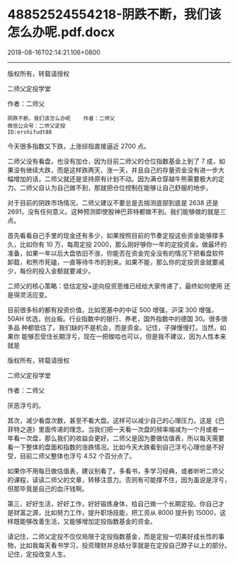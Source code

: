 # 48852524554218-阴跌不断，我们该怎么办呢.pdf.docx

2018-08-16T02:14:21.106+0800

----

版权所有，转载请授权

二师父定投学堂

作者：二师父

	阴跌不断，我们该怎么办呢 	作者：二师父   
	微信公众号：二师父定投   
	ID:ershifudt88   
今天很多指数又下跌，上涨综指直接逼近 2700 点。 

二师父没有看盘，也没有加仓，因为目前二师父的仓位指数基金上到了 7 成，如 果没有继续大跌，而是这样跌两天、涨一天，并且自己的存量资金没有进一步大 幅增加的话，二师父就还是坚持原有计划不动。因为满仓穿越牛熊需要极大的定 力。二师父自认为自己做不到，那就把仓位控制在能够让自己舒服的地步。 

对于目前的阴跌市场情况，二师父建议不要总是去揣测底部到底是 2638 还是 2691，没有任何意义。这种预测即使股神巴菲特都做不到。我们能够做的就是三 点。 

首先看看自己手里的现金还有多少，如果按照目前的节奏定投这些资金能够撑多 久，比如你有 10 万，每周定投 2000，那么刚好够你一年的定投资金。做最坏的 准备，如果一年以后大盘依旧不涨，你能否在资金完全没有的情况下把看盘软件 卸载，和熊市死磕，一直等待牛市的到来。如果不能，那么你的定投资金就要减 少，每份的投入金额就要减少。 

二师父的核心策略：低估定投\+逆向投资思维已经给大家传递了，最终如何使用 还是得灵活应变。 

目前很多标的都有投资价值，比如宽基中的中证 500 增强，沪深 300 增强，50AH 优选，创业板。行业指数中的银行、养老，国外指数中的德国 30。很多很多品 种都低估了。我们缺的不是机会，而是资金。记住，子弹慢慢打。当然，如果你 能够忍受住长期浮亏，现在一把梭哈也可以，但是我不建议，因为人性本来就是

版权所有，转载请授权

二师父定投学堂

作者：二师父

厌恶浮亏的。 

其次，减少看盘次数，甚至不看大盘。这样可以减少自己的心理压力。这是《巴 菲特之道》里面传递的理念。当我们把一天看一次盘的频率缩减为一个月或者一 年看一次盘，那么我们的收益会更好。二师父是因为要做估值表，所以每天需要 看一下整体的盘面和指数的涨跌情况。比如今天大跌看到自己浮亏心理也是不好 受，目前二师父整体也浮亏 4\.52 个百分点了。 

如果你不用每日做估值表，建议别看了。多看书，多学习经典，或者听听二师父 的课程，读读二师父的文章，转移注意力。否则有可能撑不住，因为虽说是浮亏，但那毕竟是自己的血汗钱啊。 

第三、好好生活，好好工作，好好锻炼身体，给自己做一个长期定投。你自己才 是财富之源，比如努力工作，提升职场技能，把工资从 8000 提升到 15000，这 样既能够改善生活，又能够增加定投指数基金的资金。 

请记住，二师父定投不仅仅局限于定投指数基金，而是定投一切美好成长性的事 物，比如我每天看书学习，投资理财并总结分享就是在定投自己脖子以上的部分。记住，定投改变人生。 

